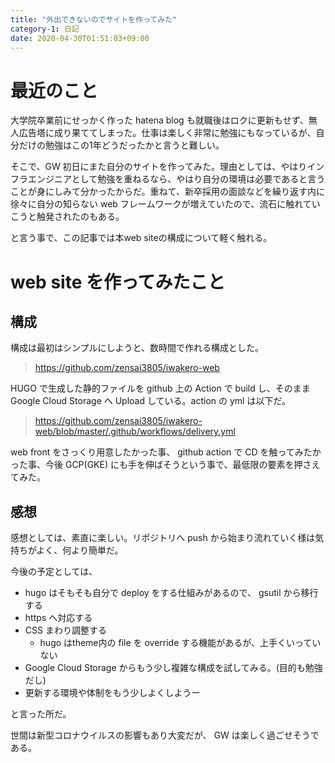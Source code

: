```yaml
---
title: "外出できないのでサイトを作ってみた"
category-1: 日記
date: 2020-04-30T01:51:03+09:00
---
```


# 最近のこと
大学院卒業前にせっかく作った hatena blog も就職後はロクに更新もせず、無人広告塔に成り果ててしまった。仕事は楽しく非常に勉強にもなっているが、自分だけの勉強はこの1年どうだったかと言うと難しい。

そこで、GW 初日にまた自分のサイトを作ってみた。理由としては、やはりインフラエンジニアとして勉強を重ねるなら、やはり自分の環境は必要であると言うことが身にしみて分かったからだ。重ねて、新卒採用の面談などを繰り返す内に徐々に自分の知らない web フレームワークが増えていたので、流石に触れていこうと触発されたのもある。

と言う事で、この記事では本web siteの構成について軽く触れる。

# web site を作ってみたこと
## 構成
構成は最初はシンプルにしようと、数時間で作れる構成とした。
> https://github.com/zensai3805/iwakero-web 

HUGO で生成した静的ファイルを github 上の Action で build し、そのまま Google Cloud Storage へ Upload している。action の yml は以下だ。
> https://github.com/zensai3805/iwakero-web/blob/master/.github/workflows/delivery.yml

web front をさっくり用意したかった事、 github action で CD を触ってみたかった事、今後 GCP(GKE) にも手を伸ばそうという事で、最低限の要素を押さえてみた。

## 感想
感想としては、素直に楽しい。リポジトリへ push から始まり流れていく様は気持ちがよく、何より簡単だ。

今後の予定としては、
- hugo はそもそも自分で deploy をする仕組みがあるので、 gsutil から移行する
- https へ対応する
- CSS まわり調整する
  - hugo はtheme内の file を override する機能があるが、上手くいっていない
- Google Cloud Storage からもう少し複雑な構成を試してみる。(目的も勉強だし)
- 更新する環境や体制をもう少しよくしようー

と言った所だ。

世間は新型コロナウイルスの影響もあり大変だが、 GW は楽しく過ごせそうである。
